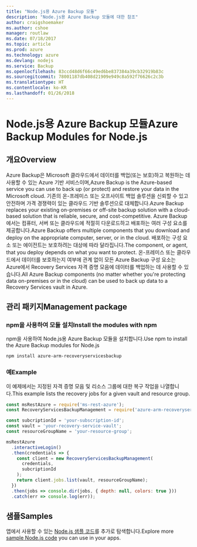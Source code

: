 ```yaml
---
title: "Node.js용 Azure Backup 모듈"
description: "Node.js용 Azure Backup 모듈에 대한 참조"
author: craigshoemaker
ms.author: cshoe
manager: routlaw
ms.date: 07/18/2017
ms.topic: article
ms.prod: azure
ms.technology: azure
ms.devlang: nodejs
ms.service: Backup
ms.openlocfilehash: 83ccd48d6f66c49ed6be837384a39cb32919b83c
ms.sourcegitcommit: 78001187db408d21909e949c8a592f76626c2c3b
ms.translationtype: HT
ms.contentlocale: ko-KR
ms.lasthandoff: 01/26/2018
---
```

# <a name="azure-backup-modules-for-nodejs"></a><span data-ttu-id="5a0c7-103">Node.js용 Azure Backup 모듈</span><span class="sxs-lookup"><span data-stu-id="5a0c7-103">Azure Backup Modules for Node.js</span></span>

## <a name="overview"></a><span data-ttu-id="5a0c7-104">개요</span><span class="sxs-lookup"><span data-stu-id="5a0c7-104">Overview</span></span>

<span data-ttu-id="5a0c7-105">Azure Backup은 Microsoft 클라우드에서 데이터를 백업(또는 보호)하고 복원하는 데 사용할 수 있는 Azure 기반 서비스이며,</span><span class="sxs-lookup"><span data-stu-id="5a0c7-105">Azure Backup is the Azure-based service you can use to back up (or protect) and restore your data in the Microsoft cloud.</span></span> <span data-ttu-id="5a0c7-106">기존의 온-프레미스 또는 오프사이트 백업 솔루션을 신뢰할 수 있고 안전하며 가격 경쟁력이 있는 클라우드 기반 솔루션으로 대체합니다.</span><span class="sxs-lookup"><span data-stu-id="5a0c7-106">Azure Backup replaces your existing on-premises or off-site backup solution with a cloud-based solution that is reliable, secure, and cost-competitive.</span></span> <span data-ttu-id="5a0c7-107">Azure Backup에서는 컴퓨터, 서버 또는 클라우드에 적절히 다운로드하고 배포하는 여러 구성 요소를 제공합니다.</span><span class="sxs-lookup"><span data-stu-id="5a0c7-107">Azure Backup offers multiple components that you download and deploy on the appropriate computer, server, or in the cloud.</span></span> <span data-ttu-id="5a0c7-108">배포하는 구성 요소 또는 에이전트는 보호하려는 대상에 따라 달라집니다.</span><span class="sxs-lookup"><span data-stu-id="5a0c7-108">The component, or agent, that you deploy depends on what you want to protect.</span></span> <span data-ttu-id="5a0c7-109">온-프레미스 또는 클라우드에서 데이터를 보호하는지 여부에 관계 없이 모든 Azure Backup 구성 요소는 Azure에서 Recovery Services 자격 증명 모음에 데이터를 백업하는 데 사용할 수 있습니다.</span><span class="sxs-lookup"><span data-stu-id="5a0c7-109">All Azure Backup components (no matter whether you're protecting data on-premises or in the cloud) can be used to back up data to a Recovery Services vault in Azure.</span></span> 

## <a name="management-package"></a><span data-ttu-id="5a0c7-110">관리 패키지</span><span class="sxs-lookup"><span data-stu-id="5a0c7-110">Management package</span></span>

### <a name="install-the-modules-with-npm"></a><span data-ttu-id="5a0c7-111">npm을 사용하여 모듈 설치</span><span class="sxs-lookup"><span data-stu-id="5a0c7-111">Install the modules with npm</span></span>

<span data-ttu-id="5a0c7-112">npm을 사용하여 Node.js용 Azure Backup 모듈을 설치합니다.</span><span class="sxs-lookup"><span data-stu-id="5a0c7-112">Use npm to install the Azure Backup modules for Node.js</span></span>

```bash
npm install azure-arm-recoveryservicesbackup
```

### <a name="example"></a><span data-ttu-id="5a0c7-113">예</span><span class="sxs-lookup"><span data-stu-id="5a0c7-113">Example</span></span>

<span data-ttu-id="5a0c7-114">이 예제에서는 지정된 자격 증명 모음 및 리소스 그룹에 대한 복구 작업을 나열합니다.</span><span class="sxs-lookup"><span data-stu-id="5a0c7-114">This example lists the recovery jobs for a given vault and resource group.</span></span>

```javascript
const msRestAzure = require('ms-rest-azure');
const RecoveryServicesBackupManagement = require('azure-arm-recoveryservicesbackup');

const subcriptionId = 'your-subscription-id';
const vault = 'your-recovery-service-vault';
const resourceGroupName = 'your-resource-group';

msRestAzure
  .interactiveLogin()
  .then(credentials => {
    const client = new RecoveryServicesBackupManagement(
      credentials,
      subcriptionId
    );
    return client.jobs.list(vault, resourceGroupName);
  })
  .then(jobs => console.dir(jobs, { depth: null, colors: true }))
  .catch(err => console.log(err));
```

## <a name="samples"></a><span data-ttu-id="5a0c7-115">샘플</span><span class="sxs-lookup"><span data-stu-id="5a0c7-115">Samples</span></span>

<span data-ttu-id="5a0c7-116">앱에서 사용할 수 있는 [Node.js 샘플 코드](https://azure.microsoft.com/resources/samples/?platform=nodejs)를 추가로 탐색합니다.</span><span class="sxs-lookup"><span data-stu-id="5a0c7-116">Explore more [sample Node.js code](https://azure.microsoft.com/resources/samples/?platform=nodejs) you can use in your apps.</span></span>
